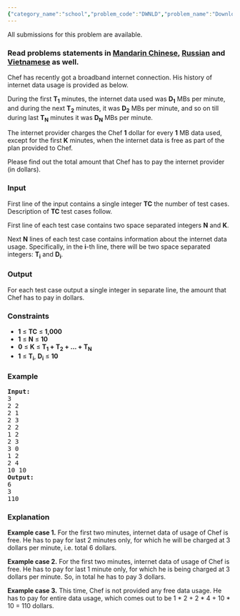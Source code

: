 ```yaml
---
{"category_name":"school","problem_code":"DWNLD","problem_name":"Download file","languages_supported":{"0":"ADA","1":"ASM","2":"BASH","3":"BF","4":"C","5":"C99 strict","6":"CAML","7":"CLOJ","8":"CLPS","9":"CPP 4.3.2","10":"CPP 4.9.2","11":"CPP14","12":"CS2","13":"D","14":"ERL","15":"FORT","16":"FS","17":"GO","18":"HASK","19":"ICK","20":"ICON","21":"JAVA","22":"JS","23":"LISP clisp","24":"LISP sbcl","25":"LUA","26":"NEM","27":"NICE","28":"NODEJS","29":"PAS fpc","30":"PAS gpc","31":"PERL","32":"PERL6","33":"PHP","34":"PIKE","35":"PRLG","36":"PYPY","37":"PYTH","38":"PYTH 3.4","39":"RUBY","40":"SCALA","41":"SCM chicken","42":"SCM guile","43":"SCM qobi","44":"ST","45":"TCL","46":"TEXT","47":"WSPC"},"max_timelimit":1,"source_sizelimit":50000,"problem_author":"kingofnumbers","problem_tester":"errichto","date_added":"20-10-2016","tags":{"0":"cakewalk","1":"cook79","2":"kingofnumbers"},"editorial_url":"https://discuss.codechef.com/problems/DWNLD","time":{"view_start_date":1487529000,"submit_start_date":1487529000,"visible_start_date":1487529000,"end_date":1735669800},"layout":"problem"}
---
```

<span class="solution-visible-txt">All submissions for this problem are available.</span><h3> Read problems statements in <a target="_blank" href="http://www.codechef.com/download/translated/COOK79/mandarin/DWNLD.pdf">Mandarin Chinese</a>, <a target="_blank" href="http://www.codechef.com/download/translated/COOK79/russian/DWNLD.pdf">Russian</a> and <a target="_blank" href="http://www.codechef.com/download/translated/COOK79/vietnamese/DWNLD.pdf">Vietnamese</a> as well.</h3>

<p>Chef has recently got a broadband internet connection. His history of internet data usage is provided as below.</p>

<p>During the first <b>T<sub>1</sub></b> minutes, the internet data used was <b>D<sub>1</sub></b> MBs per minute, and during the next <b>T<sub>2</sub></b> minutes, it was <b>D<sub>2</sub></b> MBs per minute, and so on till during last <b>T<sub>N</b> minutes it was <b>D<sub>N</sub></b> MBs per minute.</p>

<p>The internet provider charges the Chef <b>1</b> dollar for every <b>1</b> MB data used, except for the first <b>K</b> minutes, when the internet data is free as part of the plan provided to Chef.</p>

<p>Please find out the total amount that Chef has to pay the internet provider (in dollars).</p>

<h3>Input</h3>
<p>First line of the input contains a single integer <b>TC</b> the number of test cases. Description of <b>TC</b> test cases follow.</p>
<p>First line of each test case contains two space separated integers <b>N</b> and <b>K</b>.</p>
<p>Next <b>N</b> lines of each test case contains information about the internet data usage. Specifically, in the <b>i</b>-th line, there will be two space separated integers: <b>T<sub>i</sub></b> and <b>D<sub>i</sub></b>.</p> 

<h3>Output</h3>
<p>For each test case output a single integer in separate line, the amount that Chef has to pay in dollars.</p>

<h3>Constraints</h3>
<ul>
<li><b>1</b> ≤ <b>TC</b> ≤ <b>1,000</b></li>
<li><b>1</b> ≤ <b>N</b> ≤ <b>10</b></li>
<li><b>0</b> ≤ <b>K</b> ≤ <b>T<sub>1</sub> + T<sub>2</sub> + ... + T<sub>N</sub> </b></li>
<li><b>1</b> ≤ <b>T<sub>i</sub></b>, <b>D<sub>i</sub></b> ≤ <b>10</b></li>
</ul>

<h3>Example</h3>
<pre><b>Input:</b>
3
2 2
2 1
2 3
2 2
1 2
2 3
3 0
1 2
2 4
10 10
<b>Output:</b>
6
3
110
</pre>

<h3>Explanation</h3>
<p><b>Example case 1.</b> For the first two minutes, internet data of usage of Chef is free. He has to pay for last 2 minutes only, for which he will be charged at 3 dollars per minute, i.e. total 6 dollars.</p>

<p><b>Example case 2.</b> For the first two minutes, internet data of usage of Chef is free. He has to pay for last 1 minute only, for which he is being charged at 3 dollars per minute. So, in total he has to pay 3 dollars.</p>

<p><b>Example case 3.</b> This time, Chef is not provided any free data usage. He has to pay 
for entire data usage, which comes out to be 1 * 2 + 2 * 4 + 10 * 10 = 110 dollars.</p>
